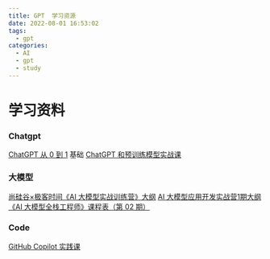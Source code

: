 ```yaml
---
title: GPT  学习资源
date: 2022-08-01 16:53:02
tags:
  - gpt
categories:
  - AI
  - gpt
  - study
---
```


<p></p>
<!-- more -->


# 学习资料
### Chatgpt
[ChatGPT 从 0 到 1](https://time.geekbang.org/opencourse/videointro/100541101)  基础
[ChatGPT 和预训练模型实战课](https://time.geekbang.org/opencourse/videointro/100541201) 



### 大模型
[尚硅谷×极客时间《AI 大模型实战训练营》大纲](https://shimo.im/docs/47kgM6NewnSO613V)
[AI 大模型应用开发实战营1期大纲](https://shimo.im/docs/XKq42v7061SxZ2AN/read)
[《AI 大模型全栈工程师》课程表（第 02 期） ](https://agiclass.feishu.cn/docx/DDzxdQZBooXw9Jx4DdWcLZjLnHd)


### Code
[GitHub Copilot 实践课](https://time.geekbang.org/opencourse/videointro/100540901)                                